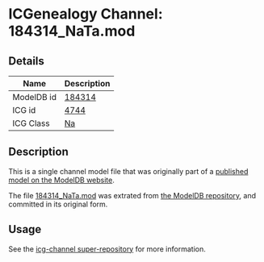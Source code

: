 # ICGenealogy Channel: 184314\_NaTa.mod

## Details

Name | Description
---- | -----------
ModelDB id | [184314](http://senselab.med.yale.edu/ModelDB/ShowModel.cshtml?model=184314)
ICG id | [4744](http://icg.neurotheory.ox.ac.uk/channels/2/4744)
ICG Class | [Na](http://icg.neurotheory.ox.ac.uk/channels/2)

## Description

This is a single channel model file that was originally part of a [published model on the ModelDB website](http://senselab.med.yale.edu/mModelDB/ShowModel.cshtml?model=184314).

The file [184314\_NaTa.mod](184314_NaTa.mod) was extrated from [the ModelDB repository](http://senselab.med.yale.edu/ModelDB/ShowModel.cshtml?model=184314), and committed in its original form.

## Usage

See the [icg-channel super-repository](https://github.com/icgenealogy/icg-channels) for more information.